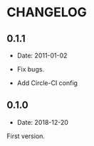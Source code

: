 # CHANGELOG

## 0.1.1

- Date: 2011-01-02

- Fix bugs.
- Add Circle-CI config

## 0.1.0

- Date: 2018-12-20

First version.
